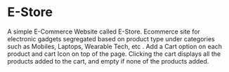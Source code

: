# E-Store

A simple E-Commerce Website called E-Store.
 Ecommerce site for electronic gadgets segregated based on product type under categories such as Mobiles, Laptops, Wearable Tech, etc .
 Add a Cart option on each product and cart Icon on top of the page. 
Clicking the cart displays all the products added to the cart, and empty if none  of the products added. 


